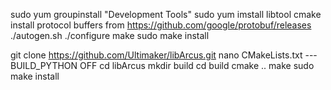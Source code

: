 sudo yum groupinstall "Development Tools"
sudo yum imstall libtool cmake
install protocol buffers from https://github.com/google/protobuf/releases
  ./autogen.sh
  ./configure
  make
  sudo make install

git clone https://github.com/Ultimaker/libArcus.git
  nano CMakeLists.txt --- BUILD_PYTHON OFF
  cd libArcus
  mkdir build
  cd build
  cmake ..
  make
  sudo make install
  
  
